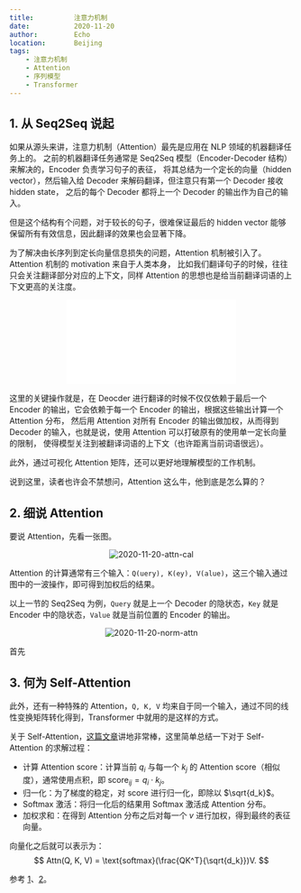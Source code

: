 ```yaml
---
title:          注意力机制
date:           2020-11-20
author:         Echo
location:       Beijing 
tags: 
    - 注意力机制
    - Attention
    - 序列模型
    - Transformer
---
```


## 1. 从 Seq2Seq 说起

如果从源头来讲，注意力机制（Attention）最先是应用在 NLP 领域的机器翻译任务上的。
之前的机器翻译任务通常是 Seq2Seq 模型（Encoder-Decoder 结构）来解决的，Encoder 负责学习句子的表征，
将其总结为一个定长的向量（hidden vector），然后输入给 Decoder 来解码翻译，但注意只有第一个 Decoder 接收 hidden state，
之后的每个 Decoder 都将上一个 Decoder 的输出作为自己的输入。

但是这个结构有个问题，对于较长的句子，很难保证最后的 hidden vector 能够保留所有有效信息，因此翻译的效果也会显著下降。

为了解决由长序列到定长向量信息损失的问题，Attention 机制被引入了。Attention 机制的 motivation 来自于人类本身，
比如我们翻译句子的时候，往往只会关注翻译部分对应的上下文，同样 Attention 的思想也是给当前翻译词语的上下文更高的关注度。

<div style="text-align: center;">
    <iframe src="$withBase('/2020-11-20-attention-ill.png')" frameborder=0 allowfullscreen style="margin: 0 auto;"></iframe>
</div>

这里的关键操作就是，在 Deocder 进行翻译的时候不仅仅依赖于最后一个 Encoder 的输出，它会依赖于每一个 Encoder 的输出，根据这些输出计算一个 Attention 分布，
然后用 Attention 对所有 Encoder 的输出做加权，从而得到 Decoder 的输入，也就是说，使用 Attention 可以打破原有的使用单一定长向量的限制，
使得模型关注到被翻译词语的上下文（也许距离当前词语很远）。

此外，通过可视化 Attention 矩阵，还可以更好地理解模型的工作机制。

<!-- 既然 Attention 机制如此有效，那是否可以去掉顺序的 RNN 结构，仅仅用 Attention 呢（考虑并行）？答案是肯定的（Attention is All you need）。 -->
说到这里，读者也许会不禁想问，Attention 这么牛，他到底是怎么算的？

## 2. 细说 Attention

要说 Attention，先看一张图。

<div style="text-align: center;">
    <img :src="$withBase('/2020-11-20-attention-cal.png')" alt="2020-11-20-attn-cal" style="margin: 0 auto;"/>
</div>

Attention 的计算通常有三个输入：`Q(uery), K(ey), V(alue)`，这三个输入通过图中的一波操作，即可得到加权后的结果。

以上一节的 Seq2Seq 为例，`Query` 就是上一个 Decoder 的隐状态，`Key` 就是 Encoder 中的隐状态，`Value` 就是当前位置的 Encoder 的输出。

<div style="text-align: center;">
    <img :src="$withBase('/2020-11-20-normal-attention.jpg')" alt="2020-11-20-norm-attn" style="margin: 0 auto;"/>
</div>

首先

## 3. 何为 Self-Attention

此外，还有一种特殊的 Attention，`Q, K, V` 均来自于同一个输入，通过不同的线性变换矩阵转化得到，Transformer 中就用的是这样的方式。

关于 Self-Attention，[这篇文章](https://jalammar.github.io/illustrated-transformer/)讲地非常棒，这里简单总结一下对于 Self-Attention 的求解过程：

* 计算 Attention score：计算当前 $q_i$ 与每一个 $k_j$ 的 Attention score（相似度），通常使用点积，即 $\text{score}_{ij} = q_i \cdot k_j$。
* 归一化：为了梯度的稳定，对 $\text{score}$ 进行归一化，即除以 $\sqrt{d_k}$。
* Softmax 激活：将归一化后的结果用 Softmax 激活成 Attention 分布。
* 加权求和：在得到 Attention 分布之后对每一个 $v$ 进行加权，得到最终的表征向量。

向量化之后就可以表示为：
$$
Attn(Q, K, V) = \text{softmax}(\frac{QK^T}{\sqrt{d_k}})V.
$$


参考 [1](https://zhuanlan.zhihu.com/p/48508221)、[2](https://zhuanlan.zhihu.com/p/47282410)。